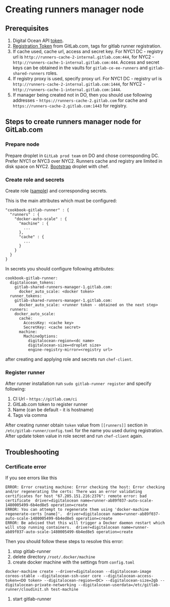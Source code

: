 # Creating runners manager node

## Prerequisites

1. Digital Ocean API [token](https://www.digitalocean.com/community/tutorials/how-to-use-the-digitalocean-api-v2).
1. [Registration Token](https://gitlab.com/admin/runners) from GitLab.com, tags for gitlab runner registration.
1. If cache used, cache url, access and secret key. For NYC1 DC - registry url is `http://runners-cache-2-internal.gitlab.com:444`, for NYC2 - `http://runners-cache-1-internal.gitlab.com:444`. Access and secret keys can be obtained in the vaults for `gitlab-ce-ee-runners` and `gitlab-shared-runners` roles.
1. If registry proxy is used, specify proxy url. For NYC1 DC - registry url is `http://runners-cache-2-internal.gitlab.com:1444`, for NYC2 - `http://runners-cache-1-internal.gitlab.com:1444`.
1. If manager being created not in DO, then you should use following addresses - `https://runners-cache-2.gitlab.com` for cache and `https://runners-cache-2.gitlab.com:1443` for registry.

## Steps to create runners manager node for GitLab.com

### Prepare node

Prepare droplet in `GitLab prod team` on DO and chose corresponding DC. Prefer NYC1 or NYC3 over NYC2. Runners cache and registry are limited in disk space on NYC2. [Bootstrap](https://dev.gitlab.org/cookbooks/chef-repo/blob/master/doc/new-vps.md) droplet with chef.

### Create role and secrets

Create role ([sample](https://dev.gitlab.org/cookbooks/chef-repo/blob/master/roles/gitlab-ce-ee-runners.json)) and corresponding secrets.

This is the main attributes which must be configured:

```
"cookbook-gitlab-runner" : {
  "runners" : {
    "docker-auto-scale" : {
      "machine" : {
        ...
      },
      "cache" : {
        ...
      }
    }
  }
}
```

In secrets you should configure following attributes:

```
cookbook-gitlab-runner:
  digitalocean_tokens:
    gitlab-shared-runners-manager-1.gitlab.com:
      docker_auto_scale: <docker token>
  runner_tokens:
    gitlab-shared-runners-manager-1.gitlab.com:
      docker_auto_scale: <runner token - obtained on the next step>
  runners:
    docker_auto_scale:
      cache:
        AccessKey: <cache key>
        SecretKey: <cache secret>
      machine:
        MachineOptions:
          digitalocean-region=<dc name>
          digitalocean-size=<droplet size>
          engine-registry-mirror=<registry url>
```

after creating and applying role and secrets run `chef-client`.

### 

### Register runner

After runner installation run `sudo gitlab-runner register` and specify following:

1. CI Url - `https://gitlab.com/ci`
1. GitLab.com token to register runner
1. Name (can be default - it is hostname)
1. Tags via comma

After creating runner obtain `token` value from `[[runners]]` section in `/etc/gitlab-runner/config.toml` for the name you used during registration. After update token value in role secret and run `chef-client` again. 

## Troubleshooting

### Certificate error

If you see errors like this 
```
ERROR: Error creating machine: Error checking the host: Error checking and/or regenerating the certs: There was an error validating certificates for host "67.205.151.216:2376": remote error: bad certificate  driver=digitalocean name=runner-ab89f037-auto-scale-1480005499-6b4ed8e5 operation=create
ERROR: You can attempt to regenerate them using 'docker-machine regenerate-certs [name]'.  driver=digitalocean name=runner-ab89f037-auto-scale-1480005499-6b4ed8e5 operation=create
ERROR: Be advised that this will trigger a Docker daemon restart which will stop running containers.  driver=digitalocean name=runner-ab89f037-auto-scale-1480005499-6b4ed8e5 operation=create
```

Then you should follow these steps to resolve this error:
1. stop gitlab-runner
1. delete directory `/root/.docker/machine`
1. create docker machine with the settings from `config.toml`
```
docker-machine create --driver=digitalocean --digitalocean-image coreos-stable --digitalocean-ssh-user core --digitalocean-access-token=<DO token> --digitalocean-region=<DC> --digitalocean-size=2gb --digitalocean-private-networking --digitalocean-userdata=/etc/gitlab-runner/cloudinit.sh test-machine
```
1. start gitlab-runner
